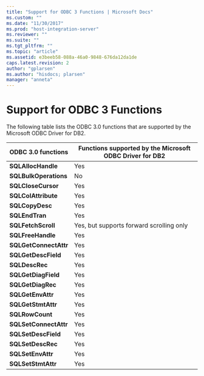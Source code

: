 ```yaml
---
title: "Support for ODBC 3 Functions | Microsoft Docs"
ms.custom: ""
ms.date: "11/30/2017"
ms.prod: "host-integration-server"
ms.reviewer: ""
ms.suite: ""
ms.tgt_pltfrm: ""
ms.topic: "article"
ms.assetid: e3beeb58-088a-46a0-9848-676da12da1de
caps.latest.revision: 2
author: "gplarsen"
ms.author: "hisdocs; plarsen"
manager: "anneta"
---
```

# Support for ODBC 3 Functions
The following table lists the ODBC 3.0 functions that are supported by the Microsoft ODBC Driver for DB2.  
  
|ODBC 3.0 functions|Functions supported by the Microsoft ODBC Driver for DB2|  
|------------------------|--------------------------------------------------------------|  
|**SQLAllocHandle**|Yes|  
|**SQLBulkOperations**|No|  
|**SQLCloseCursor**|Yes|  
|**SQLColAttribute**|Yes|  
|**SQLCopyDesc**|Yes|  
|**SQLEndTran**|Yes|  
|**SQLFetchScroll**|Yes, but supports forward scrolling only|  
|**SQLFreeHandle**|Yes|  
|**SQLGetConnectAttr**|Yes|  
|**SQLGetDescField**|Yes|  
|**SQLDescRec**|Yes|  
|**SQLGetDiagField**|Yes|  
|**SQLGetDiagRec**|Yes|  
|**SQLGetEnvAttr**|Yes|  
|**SQLGetStmtAttr**|Yes|  
|**SQLRowCount**|Yes|  
|**SQLSetConnectAttr**|Yes|  
|**SQLSetDescField**|Yes|  
|**SQLSetDescRec**|Yes|  
|**SQLSetEnvAttr**|Yes|  
|**SQLSetStmtAttr**|Yes|